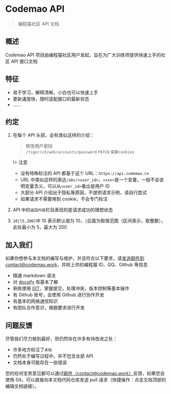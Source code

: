 # Codemao API

> 编程猫社区 API 文档

## 概述

Codemao API 项目由编程猫社区用户发起，旨在为广大训练师提供快速上手的社区 API 接口文档

## 特征

- 易于学习，解释清晰，小白也可以快速上手
- 更新速度快，随时适配接口的最新状态
- ......

## 约定

1. 在每个 API 头部，会有类似这样的介绍：

   > 修改用户密码  
   > `/tiger/v3/web/accounts/password` `PATCH` `需要cookies`

   !> 注意

   - 没有特殊标注的 API 都基于这个 URL：`https://api.codemao.cn`
   - URL 中类似这样的表达`/abc/<user_id>`，`<xxx>`是一个变量，一般不会说明变量含义，可以从`<user_id>`看出是用户 ID
   - 大部分 API 介绍出于隐私等原因，不提供请求示例，请自行尝试
   - 如果请求不需要用到 cookie，不会专门标注

2. API 中的`返回内容`栏目表现的是请求成功的理想状态
3. `10|[5,200]`中 10 表示默认值为 10，`|`后面为取值范围（区间表示，取整数），此处最小为 5，最大为 200

## 加入我们

如果你想参与本文档的编写与维护，并且符合以下要求，请[发送邮件到 contact@codemao.work](mailto:contact@codemao.work)，并附上你的编程猫 ID、QQ、Github 等信息

- 精通 markdown 语法
- 对 [docsify](https://docsify.js.org/#/zh-cn/) 有基本了解
- 熟练使用 [GIT](https://www.liaoxuefeng.com/wiki/896043488029600)，掌握提交，处理冲突，版本控制等基本操作
- 有 Github 账号，会使用 Github 进行协作开发
- 有基本的网络通信知识
- 有团队合作意识，根据要求进行开发

## 问题反馈

尽管我们尽力做到最好，但仍然存在许多有待改进之处：

- 许多地方标注了`未知`
- 仍然处于编写过程中，并不包含全部 API
- 文档本身可能存在一些错误

您的任何宝贵意见都可以通过[邮件（contact@codemao.work）](mailto:contact@codemao.work)反馈，如果您会使用 Git，可以直接向本文档代码仓库发送 pull 请求（快捷操作：点击文档顶部的编辑文档链接）。
